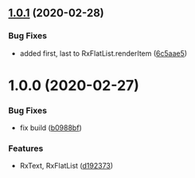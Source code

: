 ## [1.0.1](https://github.com/roborox/rxjs-react-native/compare/v1.0.0...v1.0.1) (2020-02-28)


### Bug Fixes

* added first, last to RxFlatList.renderItem ([6c5aae5](https://github.com/roborox/rxjs-react-native/commit/6c5aae515300a4cc8ecbde4ae3066ca5527fec05))

# 1.0.0 (2020-02-27)


### Bug Fixes

* fix build ([b0988bf](https://github.com/roborox/rxjs-react-native/commit/b0988bf4bd31ef2eda88e4a8c4eaf2eeb14e0f19))


### Features

* RxText, RxFlatList ([d192373](https://github.com/roborox/rxjs-react-native/commit/d192373a2d482934feb88433364dad07b12502f7))
